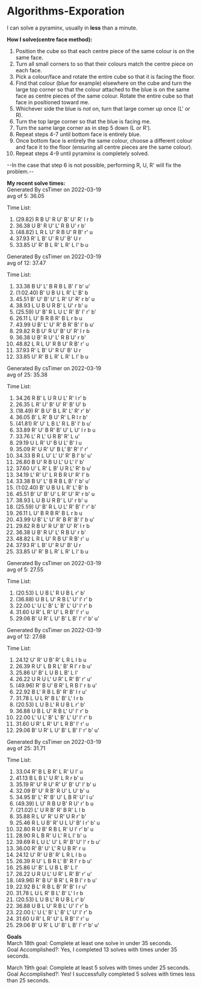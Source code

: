# Algorithms-Exporation

I can solve a pyraminx, usually in **less** than a minute.  

**How I solve(centre face method):**  
1. Position the cube so that each centre piece of the same colour is on the same face. 
2. Turn all small corners to so that their colours match the centre piece on each face.
3. Pick a colour/face and rotate the entire cube so that it is facing the floor.
4. Find that colour (blue for example) elsewhere on the cube and turn the large top corner so that the colour attached to the blue is on the same face as centre pieces of the same colour. Rotate the entire cube so that face in positioned toward me.
5. Whichever side the blue is *not* on, turn that large corner up once (L' or R).
6. Turn the top large corner so that the blue is facing me.
7. Turn the same large corner as in step 5 down (L or R').
8. Repeat steps 4-7 until bottom face is entirely blue.
9. Once bottom face is entirely the same colour, choose a different colour and face it to the floor (ensuring all centre pieces are the same colour).
10. Repeat steps 4-9 until pyraminx is completely solved.  

--In the case that step 6 is not possible, performing R, U, R' will fix the problem.--

**My recent solve times:**    
Generated By csTimer on 2022-03-19  
avg of 5: 36.05

Time List:
1. (29.82)   R B U' R U' B' U' R' l r b 
2. 36.38   U B' R U' L' R B U' r b' 
3. (48.82)   L R L U' R B U' R B' r' u 
4. 37.93   R' L B' U' R U' B' U r 
5. 33.85   U' R' B L R' L R' L l' b u

Generated By csTimer on 2022-03-19  
avg of 12: 37.47

Time List:
1. 33.38   B U' L' B R B L B' l' b' u' 
2. (1:02.40)   B' U B U L R' L' B' b 
3. 45.51   B' U' B' U' L R' U' R' r b' u 
4. 38.93   L U B U R B' L U' r b' u 
5. (25.59)   U' B' R L U L' R' B' l' r' b' 
6. 26.11   L U' B R B R' B L r b u 
7. 43.99   U B' L' U' R' B R' B' l' b u' 
8. 29.82   R B U' R U' B' U' R' l r b 
9. 36.38   U B' R U' L' R B U' r b' 
10. 48.82   L R L U' R B U' R B' r' u 
11. 37.93   R' L B' U' R U' B' U r 
12. 33.85   U' R' B L R' L R' L l' b u

Generated By csTimer on 2022-03-19  
avg of 25: 35.38

Time List:
1. 34.26   R B' L U R U L' R' l r' b 
2. 26.35   L R' U' B' U' R' B' U' b 
3. (18.49)   R' B U' B L R' L' R' r' b' 
4. 36.05   B' L R' B U' R' L R l r b' 
5. (41.81)   R' U' L B L' R L B' l' b u' 
6. 33.89   R' U' B R' B' U' L U' l r b u 
7. 33.76   L' R L' U R B' R' L u' 
8. 29.19   U L R' U' B U L' B' l u 
9. 35.09   R' U R' U' B L' B' R' l' r' 
10. 34.33   B R L U' L' U' R' B l' b' u' 
11. 26.80   B U' R B U L' U L' l' b' 
12. 37.60   U' L R' L B' U R L' R' b u'
13. 34.19   L' R' U' L R B R U' R' l' b 
14. 33.38   B U' L' B R B L B' l' b' u' 
15. (1:02.40)   B' U B U L R' L' B' b 
16. 45.51   B' U' B' U' L R' U' R' r b' u 
17. 38.93   L U B U R B' L U' r b' u 
18. (25.59)   U' B' R L U L' R' B' l' r' b' 
19. 26.11   L U' B R B R' B L r b u 
20. 43.99   U B' L' U' R' B R' B' l' b u' 
21. 29.82   R B U' R U' B' U' R' l r b 
22. 36.38   U B' R U' L' R B U' r b' 
23. 48.82   L R L U' R B U' R B' r' u 
24. 37.93   R' L B' U' R U' B' U r
25. 33.85   U' R' B L R' L R' L l' b u

Generated By csTimer on 2022-03-19  
avg of 5: 27.55

Time List:
1. (20.53)   L U B L' R U B L r' b' 
2. (36.88)   U B L U' R B L' U' l' r' b 
3. 22.00   L' U L' B' L' B' L' U' l' r' b 
4. 31.60   U R' L R' U' L R B' l' r' u 
5. 29.06   B' U R' L U' B' L B' l' r' b' u'  

Generated By csTimer on 2022-03-19  
avg of 12: 27.68

Time List:
1. 24.12   U' R' U B' R' L R L l b u 
2. 26.39   R U' L B R L' B' R l' r b u' 
3. 25.86   U' B' L U B L B' L l' 
4. 26.22   U R U L' U R' L R' B' r' u' 
5. (49.96)   R' B U' B R' L R B l' r b u' 
6. 22.92   B L' R B L B' R' B' l r u' 
7. 31.78   L U L R' B L' B' L' l r b 
8. (20.53)   L U B L' R U B L r' b' 
9. 36.88   U B L U' R B L' U' l' r' b 
10. 22.00   L' U L' B' L' B' L' U' l' r' b 
11. 31.60   U R' L R' U' L R B' l' r' u 
12. 29.06   B' U R' L U' B' L B' l' r' b' u'  

Generated By csTimer on 2022-03-19  
avg of 25: 31.71

Time List:
1. 33.04   R' B L B R' L R' U l' u 
2. 41.13   B L B L' U R' L R r b' u 
3. 35.19   R' U' R U' R' U' B' U' l' b' u 
4. 32.09   B' U' R B' R U' L U' b' u 
5. 34.95   B' L' R' B' U' L B R' U' l u' 
6. (49.39)   L U' R B U B' R U' r' b u 
7. (21.02)   L' U R B' R' B R' L l b 
8. 35.88   R L U' R' U R' U R r' b' 
9. 25.46   R L U B' R' U L U' B' l r' b' u 
10. 32.80   R U B' R B L R' U l' r' b' u 
11. 28.90   R L B R' U L' R L l' b' u 
12. 39.69   R L U L' U' L R' B' U' l' r b u'
13. 36.00   R' B' U' L' R U B R' r u 
14. 24.12   U' R' U B' R' L R L l b u 
15. 26.39   R U' L B R L' B' R l' r b u' 
16. 25.86   U' B' L U B L B' L l' 
17. 26.22   U R U L' U R' L R' B' r' u' 
18. (49.96)   R' B U' B R' L R B l' r b u' 
19. 22.92   B L' R B L B' R' B' l r u' 
20. 31.78   L U L R' B L' B' L' l r b 
21. (20.53)   L U B L' R U B L r' b' 
22. 36.88   U B L U' R B L' U' l' r' b 
23. 22.00   L' U L' B' L' B' L' U' l' r' b 
24. 31.60   U R' L R' U' L R B' l' r' u
25. 29.06   B' U R' L U' B' L B' l' r' b' u'

**Goals**  
March 18th goal: Complete at least one solve in under 35 seconds.  
Goal Accomplished?: Yes, I completed 13 solves with times under 35 seconds.

March 19th goal: Complete at least 5 solves with times under 25 seconds.  
Goal Accomplished?: Yes! I successfully completed 5 solves with times less than 25 seconds.
